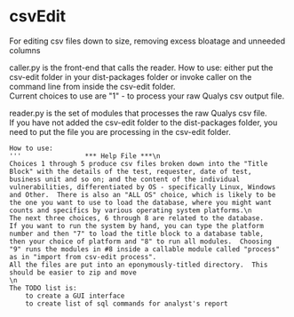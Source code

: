 csvEdit
========

For editing csv files down to size, removing excess bloatage and unneeded columns

caller.py is the front-end that calls the reader.
    How to use: either put the csv-edit folder in your dist-packages folder 
    or invoke caller on the command line from inside the csv-edit folder.  
    Current choices to use are "1" - to process your raw Qualys csv output file.

reader.py is the set of modules that processes the raw Qualys csv file.  
    If you have not added the csv-edit folder to the dist-packages folder, 
    you need to put the file you are processing in the csv-edit folder.
    
    How to use: 
    '''                *** Help File ***\n
	Choices 1 through 5 produce csv files broken down into the "Title 
	Block" with the details of the test, requester, date of test, 
	business unit and so on; and the content of the individual 
	vulnerabilities, differentiated by OS - specifically Linux, Windows 
	and Other.  There is also an "ALL OS" choice, which is likely to be 
	the one you want to use to load the database, where you might want 
	counts and specifics by various operating system platforms.\n
	The next three choices, 6 through 8 are related to the database.  
	If you want to run the system by hand, you can type the platform 
	number and then "7" to load the title block to a database table, 
	then your choice of platform and "8" to run all modules.  Choosing 
	"9" runs the modules in #8 inside a callable module called "process"
	as in "import from csv-edit process".
	All the files are put into an eponymously-titled directory.  This 
	should be easier to zip and move
	\n
	The TODO list is:
		to create a GUI interface
		to create list of sql commands for analyst's report
